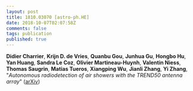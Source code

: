 ```yaml
---
layout: post
title: 1810.03070 [astro-ph.HE]
date: 2018-10-07T02:07:58Z
comments: false
tags: publication
published: true
---
```


<b>Didier Charrier</b>, <b>Krijn D. de Vries</b>, <b>Quanbu Gou</b>, <b>Junhua Gu</b>, <b>Hongbo Hu</b>, <b>Yan Huang</b>, <b>Sandra Le Coz</b>, <b>Olivier Martineau-Huynh</b>, <b>Valentin Niess</b>, <b>Thomas Saugrin</b>, <b>Matias Tueros</b>, <b>Xiangping Wu</b>, <b>Jianli Zhang</b>, <b>Yi Zhang</b>, "<i>Autonomous radiodetection of air showers with the TREND50 antenna array</i>" ([arXiv](http://arxiv.org/abs/1810.03070v1))
